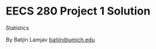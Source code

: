 EECS 280 Project 1 Solution
===========================
Statistics

By Batjin Lamjav <batjin@umich.edu>
